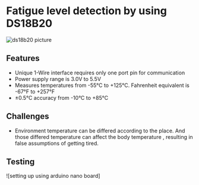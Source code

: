 # Fatigue level detection by using DS18B20

![ds18b20 picture](https://techshop.lk/cdn/shop/products/DS18B20.jpg?v=1676439313)

## Features

- Unique 1-Wire interface requires only one port pin for communication
- Power supply range is 3.0V to 5.5V
- Measures temperatures from -55°C to +125°C. Fahrenheit equivalent is -67°F to +257°F
- ±0.5°C accuracy from -10°C to +85°C

## Challenges

- Environment temperature can be differed according to the place. And those differed temperature can affect the body temperature , resulting in false assumptions of getting tired.

## Testing

![setting up using arduino nano board]
